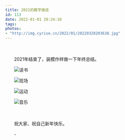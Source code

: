 ```yaml
---
title: 2021的数字痕迹
id: 113
date: 2022-01-01 20:24:10
tags:
photos:
- "http://img.cyrise.cn/2022/01/20220320203638.jpg"
---
```


　　

　　2021年结束了，装模作样做一下年终总结。



　　![读书](http://img.cyrise.cn/2022/01/ANNSUM21_00.jpg)



　　![现场](http://img.cyrise.cn/2022/01/ANNSUM21_01.jpg)



　　![运动](http://img.cyrise.cn/2022/01/ANNSUM21_02.jpg)



　　![音乐](http://img.cyrise.cn/2022/01/ANNSUM21_03.jpg)

　　

　　祝大家、祝自己新年快乐。


　　-